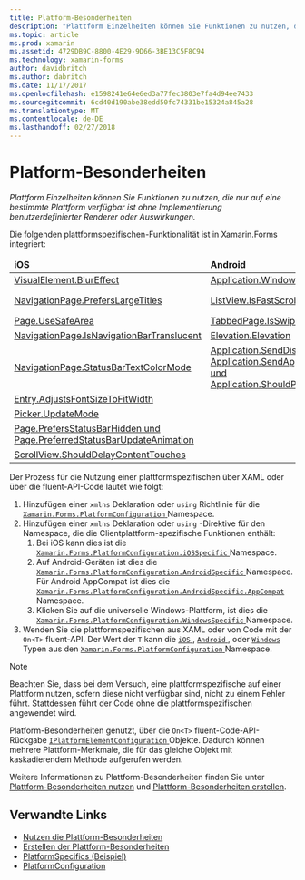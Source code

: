 ```yaml
---
title: Platform-Besonderheiten
description: "Plattform Einzelheiten können Sie Funktionen zu nutzen, die nur auf eine bestimmte Plattform verfügbar ist ohne Implementierung benutzerdefinierter Renderer oder Auswirkungen."
ms.topic: article
ms.prod: xamarin
ms.assetid: 4729DB9C-8800-4E29-9D66-3BE13C5F8C94
ms.technology: xamarin-forms
author: davidbritch
ms.author: dabritch
ms.date: 11/17/2017
ms.openlocfilehash: e1598241e64e6ed3a77fec3803e7fa4d94ee7433
ms.sourcegitcommit: 6cd40d190abe38edd50fc74331be15324a845a28
ms.translationtype: MT
ms.contentlocale: de-DE
ms.lasthandoff: 02/27/2018
---
```

# <a name="platform-specifics"></a>Platform-Besonderheiten

_Plattform Einzelheiten können Sie Funktionen zu nutzen, die nur auf eine bestimmte Plattform verfügbar ist ohne Implementierung benutzerdefinierter Renderer oder Auswirkungen._

Die folgenden plattformspezifischen-Funktionalität ist in Xamarin.Forms integriert:

<table>
  <thead>
    <tr>
      <td><strong>iOS</strong></td>
      <td><strong>Android</strong></td>
      <td><strong>Windows</strong></td>
    </tr>
  </thead>
  <tbody>
    <tr>
      <td><a href="~/xamarin-forms/platform/platform-specifics/consuming/ios.md#blur">VisualElement.BlurEffect</a></td>
      <td><a href="~/xamarin-forms/platform/platform-specifics/consuming/android.md#soft_input_mode">Application.WindowSoftInputModeAdjust</a></td>
      <td><a href="~/xamarin-forms/platform/platform-specifics/consuming/windows.md#toolbar_placement">Page.ToolbarPlacement</a></td>
    </tr>
    <tr>
      <td><a href="~/xamarin-forms/platform/platform-specifics/consuming/ios.md#large_title">NavigationPage.PrefersLargeTitles</a></td>
      <td><a href="~/xamarin-forms/platform/platform-specifics/consuming/android.md#fastscroll">ListView.IsFastScrollEnabled</a></td>
      <td><a href="~/xamarin-forms/platform/platform-specifics/consuming/windows.md#collapsable_navigation_bar">MasterDetailPage.CollapsedPaneWidth und MasterDetailPage.CollapseStyle</a></td>
    </tr>    
    <tr>
      <td><a href="~/xamarin-forms/platform/platform-specifics/consuming/ios.md#safe_area_layout">Page.UseSafeArea</a></td>
      <td><a href="~/xamarin-forms/platform/platform-specifics/consuming/android.md#enable_swipe_paging">TabbedPage.IsSwipePagingEnabled</a></td>
      <td></td>
    </tr>
    <tr>
      <td><a href="~/xamarin-forms/platform/platform-specifics/consuming/ios.md#translucent_navigation_bar">NavigationPage.IsNavigationBarTranslucent</a></td>
      <td><a href="~/xamarin-forms/platform/platform-specifics/consuming/android.md#elevation">Elevation.Elevation</a></td>
      <td></td>
    </tr>
    <tr>
      <td><a href="~/xamarin-forms/platform/platform-specifics/consuming/ios.md#status_bar_color_mode">NavigationPage.StatusBarTextColorMode</a></td>
      <td><a href="~/xamarin-forms/platform/platform-specifics/consuming/android.md#disable_lifecycle_events">Application.SendDisappearingEventOnPause Application.SendAppearingEventOnResume und Application.ShouldPreserveKeyboardOnResume</a></td>
      <td></td>
    </tr>
    <tr>
      <td><a href="~/xamarin-forms/platform/platform-specifics/consuming/ios.md#adjust_font_size">Entry.AdjustsFontSizeToFitWidth</a></td>
      <td></td>
      <td></td>
    </tr>
    <tr>
      <td><a href="~/xamarin-forms/platform/platform-specifics/consuming/ios.md#picker_update_mode">Picker.UpdateMode</a></td>
      <td></td>
      <td></td>
    </tr>
    <tr>
      <td><a href="~/xamarin-forms/platform/platform-specifics/consuming/ios.md#set_status_bar_visibility">Page.PrefersStatusBarHidden und Page.PreferredStatusBarUpdateAnimation</a></td>
      <td></td>
      <td></td>
    </tr>
    <tr>
      <td><a href="~/xamarin-forms/platform/platform-specifics/consuming/ios.md#delay_content_touches">ScrollView.ShouldDelayContentTouches</a></td>
      <td></td>
      <td></td>
    </tr>
  </tbody>
</table>

Der Prozess für die Nutzung einer plattformspezifischen über XAML oder über die fluent-API-Code lautet wie folgt:

1. Hinzufügen einer `xmlns` Deklaration oder `using` Richtlinie für die [ `Xamarin.Forms.PlatformConfiguration` ](https://developer.xamarin.com/api/namespace/Xamarin.Forms.PlatformConfiguration/) Namespace.
1. Hinzufügen einer `xmlns` Deklaration oder `using` -Direktive für den Namespace, die die Clientplattform-spezifische Funktionen enthält:
    1. Bei iOS kann dies ist die [ `Xamarin.Forms.PlatformConfiguration.iOSSpecific` ](https://developer.xamarin.com/api/namespace/Xamarin.Forms.PlatformConfiguration.iOSSpecific/) Namespace.
    1. Auf Android-Geräten ist dies die [ `Xamarin.Forms.PlatformConfiguration.AndroidSpecific` ](https://developer.xamarin.com/api/namespace/Xamarin.Forms.PlatformConfiguration.AndroidSpecific/) Namespace. Für Android AppCompat ist dies die [ `Xamarin.Forms.PlatformConfiguration.AndroidSpecific.AppCompat` ](https://developer.xamarin.com/api/namespace/Xamarin.Forms.PlatformConfiguration.AndroidSpecific.AppCompat/) Namespace.
    1. Klicken Sie auf die universelle Windows-Plattform, ist dies die [ `Xamarin.Forms.PlatformConfiguration.WindowsSpecific` ](https://developer.xamarin.com/api/namespace/Xamarin.Forms.PlatformConfiguration.WindowsSpecific/) Namespace.
1. Wenden Sie die plattformspezifischen aus XAML oder von Code mit der `On<T>` fluent-API. Der Wert der `T` kann die [ `iOS` ](https://developer.xamarin.com/api/type/Xamarin.Forms.PlatformConfiguration.iOS/), [ `Android` ](https://developer.xamarin.com/api/type/Xamarin.Forms.PlatformConfiguration.Android/), oder [ `Windows` ](https://developer.xamarin.com/api/type/Xamarin.Forms.PlatformConfiguration.Windows/) Typen aus den [ `Xamarin.Forms.PlatformConfiguration` ](https://developer.xamarin.com/api/namespace/Xamarin.Forms.PlatformConfiguration/) Namespace.

> [!NOTE]
> Beachten Sie, dass bei dem Versuch, eine plattformspezifische auf einer Plattform nutzen, sofern diese nicht verfügbar sind, nicht zu einem Fehler führt. Stattdessen führt der Code ohne die plattformspezifischen angewendet wird.

Platform-Besonderheiten genutzt, über die `On<T>` fluent-Code-API-Rückgabe [ `IPlatformElementConfiguration` ](https://developer.xamarin.com/api/type/Xamarin.Forms.IPlatformElementConfiguration%3CTPlatform,TElement%3E/) Objekte. Dadurch können mehrere Plattform-Merkmale, die für das gleiche Objekt mit kaskadierendem Methode aufgerufen werden.

Weitere Informationen zu Plattform-Besonderheiten finden Sie unter [Plattform-Besonderheiten nutzen](~/xamarin-forms/platform/platform-specifics/consuming/index.md) und [Plattform-Besonderheiten erstellen](~/xamarin-forms/platform/platform-specifics/creating.md).


## <a name="related-links"></a>Verwandte Links

- [Nutzen die Plattform-Besonderheiten](~/xamarin-forms/platform/platform-specifics/consuming/index.md)
- [Erstellen der Plattform-Besonderheiten](~/xamarin-forms/platform/platform-specifics/creating.md)
- [PlatformSpecifics (Beispiel)](https://developer.xamarin.com/samples/xamarin-forms/userinterface/platformspecifics/)
- [PlatformConfiguration](https://developer.xamarin.com/api/namespace/Xamarin.Forms.PlatformConfiguration/)
